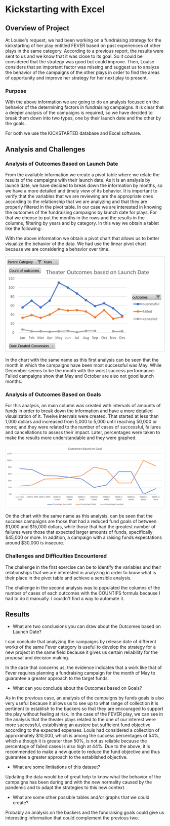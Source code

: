 # Kickstarting with Excel

## Overview of Project

At Louise's request, we had been working on a fundraising strategy for the kickstarting of her play entitled FEVER based on past experiences of other plays in the same category. 
According to a previous report, the results were sent to us and we know that it was close to its goal. So it could be considered that the strategy was good but could improve. 
Then, Louise considers that an important factor was missing and suggest us to analyze the behavior of the campaigns of the other plays in order to find the areas of opportunity and improve her strategy for her next play to present.

### Purpose
With the above information we are going to do an analysis focused on the behavior of the determining factors in fundraising campaigns.
It is clear that a deeper analysis of the campaigns is required, so we have decided to break them down into two types, one by their launch date and the other by the goals.

For both we use the KICKSTARTED database and Excel software.

## Analysis and Challenges

### Analysis of Outcomes Based on Launch Date
From the available information we create a pivot table where we relate the results of the campaigns with their launch date. 
As it is an analysis by launch date, we have decided to break down the information by months, so we have a more detailed and timely view of its behavior. 
It is important to verify that the variables that we are reviewing are the appropriate ones according to the relationship that we are analyzing and that they are properly filtered in the pivot table. 
In our case we are interested in knowing the outcomes of the fundraising campaigns by launch date for plays. For that we choose to put the months in the rows and the results in the columns, filtering by years and by category.
In this way we obtain a tablet like the following:

With the above information we obtain a pivot chart that allows us to better visualize the behavior of the data. 
We had use the linear pivot chart because we are considering a behavior over time.

![Theater Outcomes by Lauch Date](https://github.com/LAURYMEOW/Kickstarter-analysis/blob/main/Theater%20Outcomes%20by%20Launch%20Date.png)

In the chart with the same name as this first analysis can be seen that the month in which the campaigns have been most successful was May. 
While December seems to be the month with the worst success performance. 
Failed campaigns show that May and October are also not good launch months.

### Analysis of Outcomes Based on Goals

For this analysis, an main column was created with intervals of amounts of funds in order to break down the information and have a more detailed visualization of it. 
Twelve intervals were created. That started at less than 1,000 dollars and increased from 5,000 to 5,000 until reaching 50,000 or more; and they were related to the number of cases of successful, failures and cancellations to assess their impact. 
Later, percentages were taken to make the results more understandable and they were graphed.

![Outcomes_vs_Goals](https://github.com/LAURYMEOW/Kickstarter-analysis/blob/main/Outcomes_vs_Goals.png)

On the chart with the same name as this analysis, can be seen that the success campaigns are those that had a reduced fund goals of between $1,000 and $15,000 dollars, while those that had the greatest number of failures were those that expected larger amounts of funds, specifically $45,000 or more. 
In addition, a campaign with a raising funds expectations around $30,000 is insecure.


### Challenges and Difficulties Encountered

The challenge in the first exercise can be to identify the variables and their relationships that we are interested in analyzing in order to know what is their place in the pivot table and achieve a sensible analysis.

The challenge in the second analysis was to populated the columns of the number of cases of each outcomes with the COUNTIFS formula because I had to do it manually. I couldn't find a way to automate it.

## Results

- What are two conclusions you can draw about the Outcomes based on Launch Date?

I can conclude that analyzing the campaigns by release date of different works of the same Fever category is useful to develop the strategy for a new project in the same field because it gives us certain reliability for the proposal and decision making.

In the case that concerns us, the evidence indicates that a work like that of Fever requires planning a fundraising campaign for the month of May to guarantee a greater approach to the target funds.


- What can you conclude about the Outcomes based on Goals?

As in the previous case, an analysis of the campaigns by funds goals is also very useful because it allows us to see up to what range of collection it is pertinent to establish to the backers so that they are encouraged to support the play without feeling at risk.
In the case of the FEVER play, we can see in the analysis that the theater plays related to the one of our interest were more successful, establishing an austere but sufficient fund objective according to the expected expenses. Louis had considered a collection of approximately $10,000, which is among the success percentages of 54%, which although it is greater than 50%, is not as reliable because the percentage of failed cases is also high at 44%. Due to the above, it is recommended to make a new quote to reduce the fund objective and thus guarantee a greater approach to the established objective.


- What are some limitations of this dataset?

Updating the data would be of great help to know what the behavior of the campaigns has been during and with the new normality caused by the pandemic and to adapt the strategies to this new context.

- What are some other possible tables and/or graphs that we could create?

Probably an analysis on the backers and the fundraising goals could give us interesting information that could complement the previous two.



